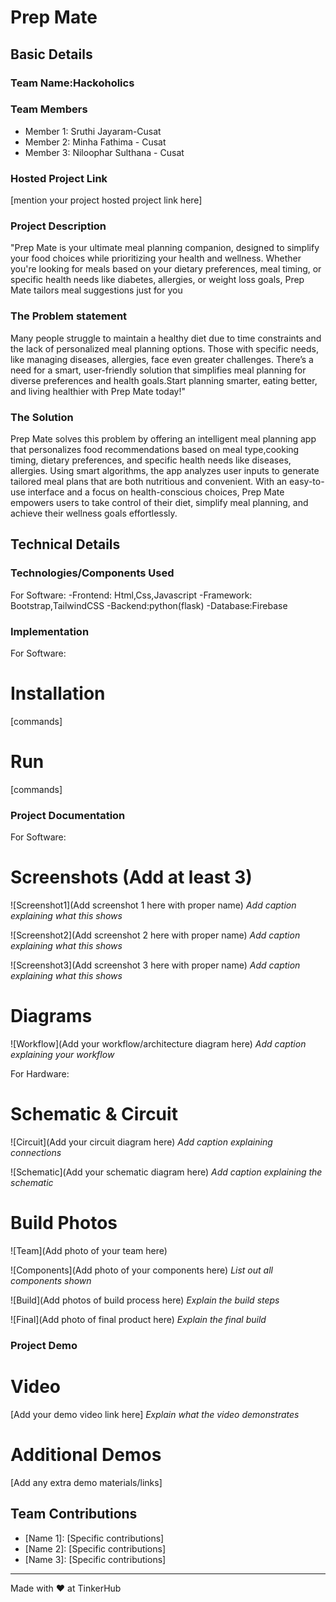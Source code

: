 # Prep Mate


## Basic Details
### Team Name:Hackoholics


### Team Members
- Member 1: Sruthi Jayaram-Cusat
- Member 2: Minha Fathima - Cusat
- Member 3: Niloophar Sulthana - Cusat

### Hosted Project Link
[mention your project hosted project link here]

### Project Description
"Prep Mate is your ultimate meal planning companion, designed to simplify your food choices while prioritizing your health and wellness. Whether you're looking for meals based on your dietary preferences, meal timing, or specific health needs like diabetes, allergies, or weight loss goals, Prep Mate tailors meal suggestions just for you

### The Problem statement
Many people struggle to maintain a healthy diet due to time constraints and the lack of personalized meal planning options. Those with specific needs, like managing diseases, allergies, face even greater challenges. There’s a need for a smart, user-friendly solution that simplifies meal planning  for diverse preferences and health goals.Start planning smarter, eating better, and living healthier with Prep Mate today!"

### The Solution
Prep Mate solves this problem by offering an intelligent meal planning app that personalizes food recommendations based on meal type,cooking timing, dietary preferences, and specific health needs like diseases, allergies. Using smart algorithms, the app analyzes user inputs to generate tailored meal plans that are both nutritious and convenient. With an easy-to-use interface and a focus on health-conscious choices, Prep Mate empowers users to take control of their diet, simplify meal planning, and achieve their wellness goals effortlessly.

## Technical Details
### Technologies/Components Used
For Software:
-Frontend: Html,Css,Javascript
-Framework: Bootstrap,TailwindCSS
-Backend:python(flask)
-Database:Firebase

### Implementation
For Software:
# Installation
[commands]

# Run
[commands]

### Project Documentation
For Software:

# Screenshots (Add at least 3)
![Screenshot1](Add screenshot 1 here with proper name)
*Add caption explaining what this shows*

![Screenshot2](Add screenshot 2 here with proper name)
*Add caption explaining what this shows*

![Screenshot3](Add screenshot 3 here with proper name)
*Add caption explaining what this shows*

# Diagrams
![Workflow](Add your workflow/architecture diagram here)
*Add caption explaining your workflow*

For Hardware:

# Schematic & Circuit
![Circuit](Add your circuit diagram here)
*Add caption explaining connections*

![Schematic](Add your schematic diagram here)
*Add caption explaining the schematic*

# Build Photos
![Team](Add photo of your team here)


![Components](Add photo of your components here)
*List out all components shown*

![Build](Add photos of build process here)
*Explain the build steps*

![Final](Add photo of final product here)
*Explain the final build*

### Project Demo
# Video
[Add your demo video link here]
*Explain what the video demonstrates*

# Additional Demos
[Add any extra demo materials/links]

## Team Contributions
- [Name 1]: [Specific contributions]
- [Name 2]: [Specific contributions]
- [Name 3]: [Specific contributions]

---
Made with ❤️ at TinkerHub
